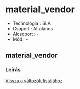 # material\_vendor

* Technológia : SLA
* Csoport : Általános
* Alcsoport : -
* Mód : -

## material\_vendor

### Leírás

[Vissza a változók listájához](/)

